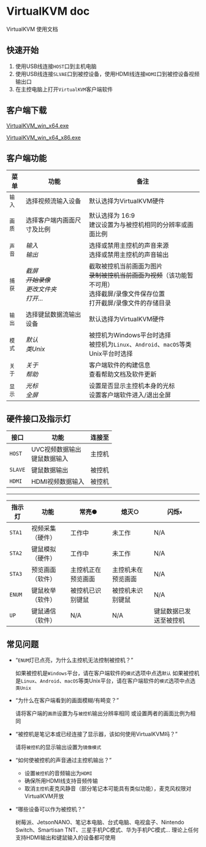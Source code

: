 <!--
 * @Description: 
 * @Date: 2021-01-24 10:09:37
 * @LastEditors: CK.Zh
 * @LastEditTime: 2021-01-24 13:15:56
 * @FilePath: \undefinede:\source\virtualkvm_doc\README.md
-->
# VirtualKVM doc
VirtualKVM 使用文档

## 快速开始

1. 使用USB线连接`HOST`口到主机电脑
2. 使用USB线连接`SLVAE`口到被控设备，使用HDMI线连接`HDMI`口到被控设备视频输出口
3. 在主控电脑上打开`VirtualKVM`客户端软件

## 客户端下载

[VirtualKVM_win_x64.exe](./app/VirtualKVM_win_x64.exe)

[VirtualKVM_win_x64_x86.exe](./app/VirtualKVM_win_x64_x86.exe)

## 客户端功能

| 菜单  | 功能                          | 备注 |
|-------|-------------------------------|--------|
| `输入`  | 选择视频流输入设备 | 默认选择为VirtualKVM硬件 |
| `画质` | 选择客户端内画面尺寸及比例 | 默认选择为 16:9 </br> 建议设置为与被控机相同的分辨率或画面比例 |
| `声音`  | *输入* <br/> *输出*   | 选择或禁用主控机的声音来源  </br>  选择或禁用主控机的声音输出 |
| `捕获`  | *截屏* </br>  ~~*开始录像*~~ </br> *更改文件夹* </br>  *打开...*| 截取被控机当前画面为图片 </br>  ~~录制被控机当前画面为视频~~（该功能暂不可用） </br> 选择截屏/录像文件保存位置 </br>  打开截屏/录像文件的存储目录 |
| `输出` | 选择键鼠数据流输出设备                  | 默认选择为VirtualKVM硬件 |
| `模式`  | *默认* </br> *类Unix* | 被控机为Windows平台时选择  </br>  被控机为`Linux`、`Android`、`macOS`等类Unix平台时选择 |
| `关于`  | *关于* </br> *帮助* | 客户端软件的构建信息 </br> 查看帮助文档及软件更新 |
| `显示`  | *光标* </br> *全屏* | 设置是否显示主控机本身的光标   </br>  设置客户端软件进入/退出全屏 |

## 硬件接口及指示灯

| 接口  | 功能                          | 连接至 |
|-------|-------------------------------|--------|
| `HOST`  | UVC视频数据输出 </br> 键鼠数据输入 | 主控机 |
| `SLAVE` | 键鼠数据输出                  | 被控机 |
| `HDMI`  | HDMI视频数据输入              | 被控机 |

******

| 指示灯| 功能             | 常亮●               | 熄灭○               | 闪烁◐                   |
|------|------------------|--------------------|--------------------|------------------------|
| `STA1` | 视频采集（硬件） | 工作中             | 未工作             | N/A                    |
| `STA2` | 键鼠模拟（硬件） | 工作中             | 未工作             | N/A                    |
| `STA3` | 预览画面（软件） | 主控机正在预览画面 | 主控机未在预览画面 | N/A                    |
| `ENUM` | 键鼠枚举（软件） | 被控机已识别键鼠   | 被控机未识别键鼠   | N/A                    |
| `UP`   | 键鼠通信（软件） | N/A                | N/A                | 键鼠数据已发送至被控机 |


## 常见问题

* “`ENUM`灯已点亮，为什么主控机无法控制被控机？”

    如果被控机是`Windows`平台，请在客户端软件的`模式`选项中点选`默认`
    如果被控机是`Linux`、`Android`、`macOS`等类Unix平台，请在客户端软件的`模式`选项中点选`类Unix`

* “为什么在客户端看到的画面模糊/有畸变？”

    请将客户端的`画质`设置为与`被控机`输出分辨率相同
    或设置两者的画面比例为相同

* “被控机是笔记本或已经连接了显示器，该如何使用VirtualKVM吗？”

    请将`被控机`的显示输出设置为`镜像模式`

* “如何使被控机的声音通过主控机输出？”

    * 设置`被控机`的音频输出为`HDMI`
    * 确保所用HDMI线支持音频传输
    * 取消`主控机`麦克风静音（部分笔记本可能具有类似功能），麦克风权限对VirtualKVM开放


* “哪些设备可以作为被控机？”

    树莓派、JetsonNANO、笔记本电脑、台式电脑、电视盒子、Nintendo Switch、Smartisan TNT、三星手机PC模式、华为手机PC模式...
    理论上任何支持HDMI输出和键鼠输入的设备都可使用